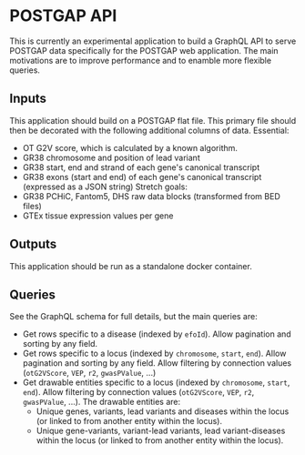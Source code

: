 # POSTGAP API
This is currently an experimental application to build a GraphQL API to serve POSTGAP data specifically for the POSTGAP web application. The main motivations are to improve performance and to enamble more flexible queries.

## Inputs
This application should build on a POSTGAP flat file. This primary file should then be decorated with the following additional columns of data.
Essential:
* OT G2V score, which is calculated by a known algorithm.
* GR38 chromosome and position of lead variant
* GR38 start, end and strand of each gene's canonical transcript
* GR38 exons (start and end) of each gene's canonical transcript (expressed as a JSON string)
Stretch goals:
* GR38 PCHiC, Fantom5, DHS raw data blocks (transformed from BED files)
* GTEx tissue expression values per gene

## Outputs
This application should be run as a standalone docker container.

## Queries
See the GraphQL schema for full details, but the main queries are:
* Get rows specific to a disease (indexed by `efoId`). Allow pagination and sorting by any field.
* Get rows specific to a locus (indexed by `chromosome`, `start`, `end`). Allow pagination and sorting by any field. Allow filtering by connection values (`otG2VScore`, `VEP`, `r2`, `gwasPValue`, ...)
* Get drawable entities specific to a locus (indexed by `chromosome`, `start`, `end`). Allow filtering by connection values (`otG2VScore`, `VEP`, `r2`, `gwasPValue`, ...). The drawable entities are:
  * Unique genes, variants, lead variants and diseases within the locus (or linked to from another entity within the locus).
  * Unique gene-variants, variant-lead variants, lead variant-diseases within the locus (or linked to from another entity within the locus).
